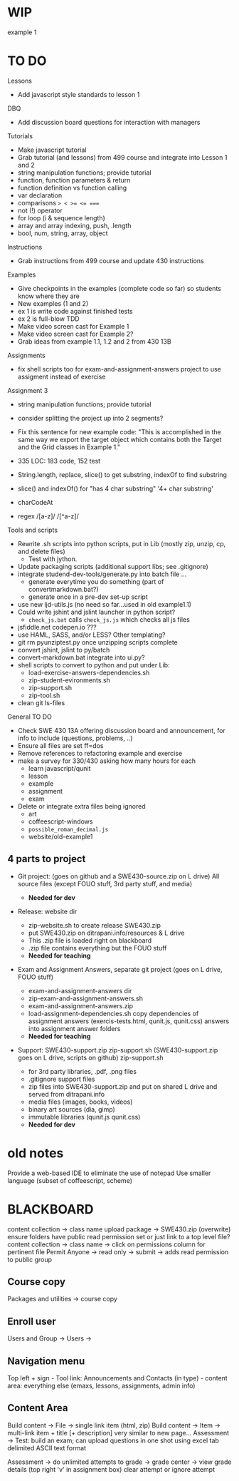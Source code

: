 WIP
====

example 1

TO DO
========================================================================

Lessons

- Add javascript style standards to lesson 1

DBQ

- Add discussion board questions for interaction with managers

Tutorials

- Make javascript tutorial
- Grab tutorial (and lessons) from 499 course and integrate into
  Lesson 1 and 2
- string manipulation functions; provide tutorial
- function, function parameters & return
- function definition vs function calling
- var declaration
- comparisons `> < >= <= ===`
- not (!) operator
- for loop (i & sequence length)
- array and array indexing, push, .length
- bool, num, string, array, object

Instructions

- Grab instructions from 499 course and update 430 instructions

Examples

- Give checkpoints in the examples (complete code so far) so students
  know where they are
- New examples (1 and 2)
- ex 1 is write code against finished tests
- ex 2 is full-blow TDD
- Make video screen cast for Example 1
- Make video screen cast for Example 2?
- Grab ideas from example 1.1, 1.2 and 2 from 430 13B

Assignments

- fix shell scripts too for exam-and-assignment-answers project to use
  assigment instead of exercise 

Assignment 3

- string manipulation functions; provide tutorial
- consider splitting the project up into 2 segments?
- Fix this sentence for new example code: "This is accomplished in
  the same way we export the target object which contains both the
  Target and the Grid classes in Example 1."
- 335 LOC: 183 code, 152 test

- String.length, replace, slice() to get substring, indexOf to find
  substring
- slice() and indexOf() for "has 4 char substring" '4+ char substring'
- charCodeAt
- regex /[a-z]/ /[^a-z]/

Tools and scripts

- Rewrite .sh scripts into python scripts, put in Lib
  (mostly zip, unzip, cp, and delete files)
    - Test with jython.
- Update packaging scripts (additional support libs; see .gitignore)
- integrate studend-dev-tools/generate.py into batch file ...
    - generate everytime you do something (part of convertmarkdown.bat?)
    - generate once in a pre-dev set-up script
- use new ljd-utils.js (no need so far...used in old example1.1)
- Could write jshint and jslint launcher in python script?
    - `check_js.bat` calls `check_js.js` which checks all js files
- jsfiddle.net codepen.io ???
- use HAML, SASS, and/or LESS?  Other templating?
- git rm pyunziptest.py once unzipping scripts complete
- convert jshint, jslint to py/batch
- convert-markdown.bat integrate into ui.py?
- shell scripts to convert to python and put under Lib:
    - load-exercise-answers-dependencies.sh
    - zip-student-evironments.sh
    - zip-support.sh
    - zip-tool.sh
- clean git ls-files

General TO DO

- Check SWE 430 13A offering discussion board and announcement, for
  info to include (questions, problems, ..)
- Ensure all files are set ff=dos
- Remove references to refactoring example and exercise
- make a survey for 330/430 asking how many hours for each
    - learn javascript/qunit
    - lesson
    - example
    - assignment
    - exam
- Delete or integrate extra files being ignored
    - art
    - coffeescript-windows
    - `possible_roman_decimal.js`
    - website/old-example1


4 parts to project
-------------------

- Git project: (goes on github and a SWE430-source.zip on L drive)
  All source files (except FOUO stuff, 3rd party stuff, and media)
    - **Needed for dev**

- Release: website dir
    - zip-website.sh to create release SWE430.zip
    - put SWE430.zip on ditrapani.info/resources & L drive
    - This .zip file is loaded right on blackboard
    - .zip file contains everything but the FOUO stuff
    - **Needed for teaching**

- Exam and Assignment Answers, separate git project
  (goes on L drive, FOUO stuff)
    - exam-and-assignment-answers dir
    - zip-exam-and-assignment-answers.sh
    - exam-and-assignment-answers.zip
    - load-assignment-dependencies.sh  copy dependencies of
      assignment answers (exercis-tests.html, qunit.js, qunit.css)
      answers into assignment answer folders
    - **Needed for teaching**

- Support:  SWE430-support.zip zip-support.sh
(SWE430-support.zip goes on L drive, scripts on github)
zip-support.sh
    - for 3rd party libraries, .pdf, .png files
    - .gitignore support files
    - zip files into SWE430-support.zip and put on shared L drive and 
      served from ditrapani.info
    - media files (images, books, videos)
    - binary art sources (dia, gimp)
    - immutable libraries (qunit.js qunit.css)
    - **Needed for dev**


old notes
==========

Provide a web-based IDE to eliminate the use of notepad
Use smaller language (subset of coffeescript, scheme)



BLACKBOARD
============

content collection -> class name
upload package -> SWE430.zip (overwrite)
ensure folders have public read permission set
    or just link to a top level file?
content collection -> class name -> click on permissions column for
pertinent file
Permit Anyone -> read only -> submit
    -> adds read permission to public group

Course copy
-----------
Packages and utilities -> course copy


Enroll user
-----------
Users and Group -> Users ->


Navigation menu
-------------
Top left + sign
    - Tool link:  Announcements and Contacts (in type)
    - content area:  everything else (emaxs, lessons, assignments,
      admin info)


Content Area
------------------
Build content -> File -> single link item (html, zip)
Build content -> Item -> multi-link item + title [+ description]
    very similar to new page...
Assessment -> Test:  build an exam; can upload questions in one shot
using excel tab delimited ASCII text format

Assessment -> do unlimited attempts
    to grade -> grade center -> view grade details
    (top right 'v' in assignment box) clear attempt or ignore attempt
